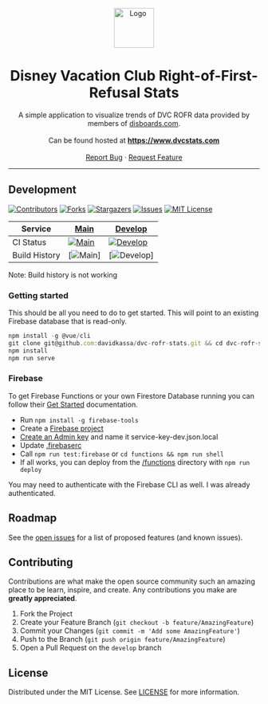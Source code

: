 <p align="center">
  <a href="https://www.dvcstats.com">
    <img src="src/assets/logo.png" alt="Logo" width="80" height="80">
  </a>

  <h1 align="center">Disney Vacation Club Right-of-First-Refusal Stats</h3>

  <p align="center">
    A simple application to visualize trends of DVC ROFR data provided by members of <a href="https://www.disboards.com/forums/purchasing-dvc.28/">disboards.com</a>.
    <br />
    <br />
    Can be found hosted at <a href="https://www.dvcstats.com"><strong>https://www.dvcstats.com</strong></a>
    <br />
    <br />
    <a href="https://github.com/davidkassa/dvc-rofr-stats/issues">Report Bug</a>
    ·
    <a href="https://github.com/davidkassa/dvc-rofr-stats/issues">Request Feature</a>
  </p>
</p>

---

## Development

<!-- PROJECT SHIELDS -->
<!--
*** I'm using markdown "reference style" links for readability.
*** Reference links are enclosed in brackets [ ] instead of parentheses ( ).
*** See the bottom of this document for the declaration of the reference variables
*** for contributors-url, forks-url, etc. This is an optional, concise syntax you may use.
*** https://www.markdownguide.org/basic-syntax/#reference-style-links
-->

[![Contributors][contributors-shield]][contributors-url]
[![Forks][forks-shield]][forks-url]
[![Stargazers][stars-shield]][stars-url]
[![Issues][issues-shield]][issues-url]
[![MIT License][license-shield]](LICENSE)

| Service       | [Main](https://www.dvcstats.com)             | [Develop](https://dev.dvcstats.com)                   |
| ------------- | -------------------------------------------- | ----------------------------------------------------- |
| CI Status     | [![Main][build-main-shield]][build-main-url] | [![Develop][build-develop-shield]][build-develop-url] |
| Build History | [![Main][build-main-history]]                | [![Develop][build-develop-history]]                   |
Note: Build history is not working

### Getting started

This should be all you need to do to get started. This will point to an existing Firebase database that is read-only.

```javascript
npm install -g @vue/cli
git clone git@github.com:davidkassa/dvc-rofr-stats.git && cd dvc-rofr-stats
npm install
npm run serve
```

### Firebase

To get Firebase Functions or your own Firestore Database running you can follow their [Get Started](https://firebase.google.com/docs/functions/get-started) documentation.

- Run `npm install -g firebase-tools`
- Create a [Firebase project](https://console.firebase.google.com)
- [Create an Admin key](https://firebase.google.com/docs/functions/local-emulator#set_up_admin_credentials_optional) and name it service-key-dev.json.local
- Update [.firebaserc](.firebaserc)
- Call `npm run test:firebase` or `cd functions && npm run shell`
- If all works, you can deploy from the [/functions](/functions) directory with `npm run deploy`

You may need to authenticate with the Firebase CLI as well. I was already authenticated.

<!-- ROADMAP -->

## Roadmap

See the [open issues](https://github.com/davidkassa/dvc-rofr-stats/issues) for a list of proposed features (and known issues).

<!-- CONTRIBUTING -->

## Contributing

Contributions are what make the open source community such an amazing place to be learn, inspire, and create. Any contributions you make are **greatly appreciated**.

1. Fork the Project
2. Create your Feature Branch (`git checkout -b feature/AmazingFeature`)
3. Commit your Changes (`git commit -m 'Add some AmazingFeature'`)
4. Push to the Branch (`git push origin feature/AmazingFeature`)
5. Open a Pull Request on the `develop` branch

<!-- LICENSE -->

## License

Distributed under the MIT License. See [LICENSE](LICENSE) for more information.

<!-- MARKDOWN LINKS & IMAGES -->
<!-- https://www.markdownguide.org/basic-syntax/#reference-style-links -->

[contributors-shield]: https://img.shields.io/github/contributors/davidkassa/dvc-rofr-stats?style=flat-square
[contributors-url]: https://github.com/davidkassa/dvc-rofr-stats/graphs/contributors
[forks-shield]: https://img.shields.io/github/forks/davidkassa/dvc-rofr-stats?style=flat-square
[forks-url]: https://github.com/davidkassa/dvc-rofr-stats/network/members
[stars-shield]: https://img.shields.io/github/stars/davidkassa/dvc-rofr-stats?style=flat-square
[stars-url]: https://github.com/davidkassa/dvc-rofr-stats/stargazers
[issues-shield]: https://img.shields.io/github/issues/davidkassa/dvc-rofr-stats?style=flat-square
[issues-url]: https://github.com/davidkassa/dvc-rofr-stats/issues
[license-shield]: https://img.shields.io/github/license/davidkassa/dvc-rofr-stats?style=flat-square
[build-main-shield]: https://img.shields.io/travis/com/davidkassa/dvc-rofr-stats/main?style=flat-square
[build-main-url]: https://travis-ci.com/davidkassa/dvc-rofr-stats
[build-main-history]: https://buildstats.info/travisci/chart/davidkassa/dvc-rofr-stats?includeBuildsFromPullRequest=false&branch=main
[build-develop-shield]: https://img.shields.io/travis/com/davidkassa/dvc-rofr-stats/develop?style=flat-square
[build-develop-url]: https://travis-ci.com/davidkassa/dvc-rofr-stats/branches
[build-develop-history]: https://buildstats.info/travisci/chart/davidkassa/dvc-rofr-stats?includeBuildsFromPullRequest=false&branch=develop
